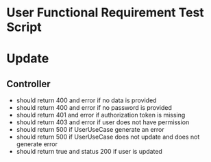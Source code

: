 # User Functional Requirement Test Script

# Update
## Controller
- should return 400 and error if no data is provided
- should return 400 and error if no password is provided
- should return 401 and error if authorization token is missing
- should return 403 and error if user does not have permission
- should return 500 if UserUseCase generate an error
- should return 500 if UserUseCase does not update and does not generate error
- should return true and status 200 if user is updated